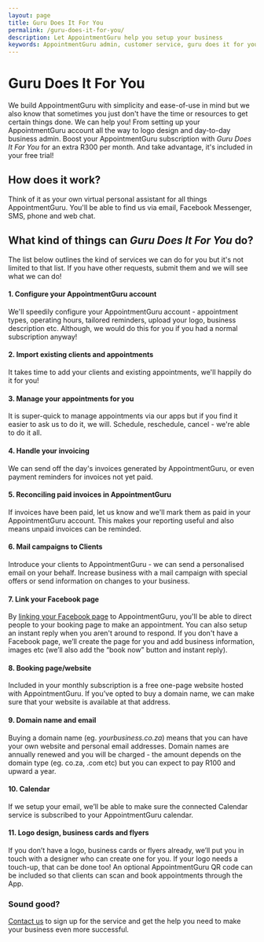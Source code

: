 ```yaml
---
layout: page
title: Guru Does It For You
permalink: /guru-does-it-for-you/
description: Let AppointmentGuru help you setup your business
keywords: AppointmentGuru admin, customer service, guru does it for you
---
```

# Guru Does It For You

We build AppointmentGuru with simplicity and ease-of-use in mind but we also know that sometimes you just don't have the time or resources to get certain things done. We can help you! From setting up your AppointmentGuru account all the way to logo design and day-to-day business admin. Boost your AppointmentGuru subscription with *Guru Does It For You* for an extra R300 per month. And take advantage, it's included in your free trial!

## How does it work?

Think of it as your own virtual personal assistant for all things AppointmentGuru. You'll be able to find us via email, Facebook Messenger, SMS, phone and web chat.

## What kind of things can *Guru Does It For You* do?

The list below outlines the kind of services we can do for you but it's not limited to that list. If you have other requests, submit them and we will see what we can do!

#### 1. Configure your AppointmentGuru account

We'll speedily configure your AppointmentGuru account - appointment types, operating hours, tailored reminders, upload your logo, business description etc. Although, we would do this for you if you had a normal subscription anyway!

#### 2. Import existing clients and appointments

It takes time to add your clients and existing appointments, we'll happily do it for you!

#### 3. Manage your appointments for you

It is super-quick to manage appointments via our apps but if you find it easier to ask us to do it, we will. Schedule, reschedule, cancel - we're able to do it all.

#### 4. Handle your invoicing

We can send off the day's invoices generated by AppointmentGuru, or even payment reminders for invoices not yet paid.

#### 5. Reconciling paid invoices in AppointmentGuru

If invoices have been paid, let us know and we'll mark them as paid in your AppointmentGuru account. This makes your reporting useful and also means unpaid invoices can be reminded.

#### 6. Mail campaigns to Clients

Introduce your clients to AppointmentGuru - we can send a personalised email on your behalf. Increase business with a mail campaign with special offers or send information on changes to your business.

#### 7. Link your Facebook page

By [linking your Facebook page](/help/linking-facebook/) to AppointmentGuru, you'll be able to direct people to your booking page to make an appointment. You can also setup an instant reply when you aren't around to respond. If you don't have a Facebook page, we’ll create the page for you and add business information, images etc (we’ll also add the “book now” button and instant reply).

#### 8. Booking page/website

Included in your monthly subscription is a free one-page website hosted with AppointmentGuru. If you’ve opted to buy a domain name, we can make sure that your website is available at that address.

#### 9. Domain name and email

Buying a domain name (eg. *yourbusiness.co.za*) means that you can have your own website and personal email addresses. Domain names are annually renewed and you will be charged - the amount depends on the domain type (eg. co.za, .com etc) but you can expect to pay R100 and upward a year.

#### 10. Calendar

If we setup your email, we’ll be able to make sure the connected Calendar service is subscribed to your AppointmentGuru calendar.

#### 11. Logo design, business cards and flyers

If you don’t have a logo, business cards or flyers already, we’ll put you in touch with a designer who can create one for you. If your logo needs a touch-up, that can be done too! An optional AppointmentGuru QR code can be included so that clients can scan and book appointments through the App.

### Sound good?

[Contact us](mailto:support@appointmentguru.co) to sign up for the service and get the help you need to make your business even more successful.
